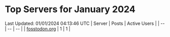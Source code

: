 # Top Servers for January 2024
Last Updated: 01/01/2024 04:13:46 UTC
| Server | Posts | Active Users |
| -- | -- | -- |
| [fosstodon.org](https://fosstodon.org/tags/PowerShell) | 1 | 1 |
